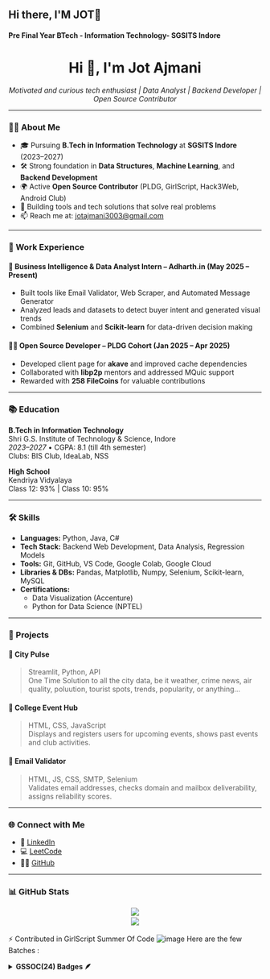 ## Hi there, I'M JOT👋
#### Pre Final Year BTech - Information Technology- SGSITS Indore

<h1 align="center">Hi 👋, I'm Jot Ajmani</h1>
<p align="center">
  <em>Motivated and curious tech enthusiast | Data Analyst | Backend Developer | Open Source Contributor</em>
</p>

---

### 🧑‍💻 About Me
- 🎓 Pursuing **B.Tech in Information Technology** at **SGSITS Indore** (2023–2027)
- 🛠️ Strong foundation in **Data Structures**, **Machine Learning**, and **Backend Development**
- 🌍 Active **Open Source Contributor** (PLDG, GirlScript, Hack3Web, Android Club)
- 🤖 Building tools and tech solutions that solve real problems
- 📫 Reach me at: jotajmani3003@gmail.com

---

### 💼 Work Experience

#### 🧠 **Business Intelligence & Data Analyst Intern – Adharth.in** (May 2025 – Present)
- Built tools like Email Validator, Web Scraper, and Automated Message Generator
- Analyzed leads and datasets to detect buyer intent and generated visual trends
- Combined **Selenium** and **Scikit-learn** for data-driven decision making

#### 👨‍💻 **Open Source Developer – PLDG Cohort** (Jan 2025 – Apr 2025)
- Developed client page for **akave** and improved cache dependencies
- Collaborated with **libp2p** mentors and addressed MQuic support
- Rewarded with **258 FileCoins** for valuable contributions

---

### 📚 Education

**B.Tech in Information Technology**  
Shri G.S. Institute of Technology & Science, Indore  
_2023–2027_ • CGPA: 8.1 (till 4th semester)  
Clubs: BIS Club, IdeaLab, NSS  

**High School**  
Kendriya Vidyalaya  
Class 12: 93% | Class 10: 95%  

---

### 🛠️ Skills

- **Languages:** Python, Java, C#
- **Tech Stack:** Backend Web Development, Data Analysis, Regression Models
- **Tools:** Git, GitHub, VS Code, Google Colab, Google Cloud
- **Libraries & DBs:** Pandas, Matplotlib, Numpy, Selenium, Scikit-learn, MySQL
- **Certifications:**  
  - Data Visualization (Accenture)  
  - Python for Data Science (NPTEL)

---

### 🚀 Projects

#### 📌 City Pulse
> Streamlit, Python, API   
One Time Solution to all the city data, be it weather, crime news, air quality, poluution, tourist spots, trends, popularity, or anything...
> 
#### 📌 College Event Hub
> HTML, CSS, JavaScript  
Displays and registers users for upcoming events, shows past events and club activities.

#### 📌 Email Validator
> HTML, JS, CSS, SMTP, Selenium  
Validates email addresses, checks domain and mailbox deliverability, assigns reliability scores.

---

### 🌐 Connect with Me

- 💼 [LinkedIn](https://www.linkedin.com/in/jot-ajmani-b9154b217)  
- 💻 [LeetCode](https://leetcode.com/u/Jotajmani/)  
- 🧑‍💻 [GitHub](https://github.com/jotthecode)

---

### 📊 GitHub Stats

<p align="center">
  <img src="https://github-readme-stats.vercel.app/api?username=jotthecode&show_icons=true&theme=radical" />
  <br />
  <img src="https://github-readme-streak-stats.herokuapp.com?user=jotthecode&theme=radical&hide_border=true" />
</p>

 
⚡ Contributed in GirlScript Summer Of Code
![image](https://github.com/user-attachments/assets/b9604832-3e7e-47e6-b34b-f7d5234dff14)
Here are the few Batches :
<details>	
 <summary><b>GSSOC(24) Badges 🪶</b></summary><br>

<div style='display:flex; align-items:center; gap: 10px;' align='center'><a href="https://gssoc.girlscript.tech/leaderboard">
<img src="https://raw.githubusercontent.com/GSSoC24/Postman-Challenge/main/docs/assets/Postman%20White.png" width="100px" height="100px" />
  <img src="https://raw.githubusercontent.com/GSSoC24/Postman-Challenge/main/docs/assets/1.png" width="100px" height="100px" />
  <img src="https://raw.githubusercontent.com/GSSoC24/Postman-Challenge/main/docs/assets/2.png" width="100px" height="100px" />
  <img src="https://raw.githubusercontent.com/GSSoC24/Postman-Challenge/main/docs/assets/3.png" width="100px" height="100px" />
  <img src="https://raw.githubusercontent.com/GSSoC24/Postman-Challenge/main/docs/assets/4.png" width="100px" height="100px" />
  <img src="https://raw.githubusercontent.com/GSSoC24/Postman-Challenge/main/docs/assets/5.png" width="100px" height="100px" />
  <img src="https://raw.githubusercontent.com/GSSoC24/Contributor/refs/heads/main/assets/Pull%20Expert.png" width="100px" height="100px" /></a>
</div>
</details>


